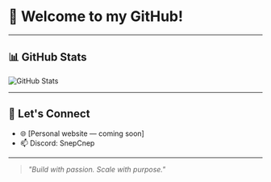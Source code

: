 # 👋 Welcome to my GitHub!
---

## 📊 GitHub Stats

![GitHub Stats](https://github-readme-stats.vercel.app/api?username=snepcnep&show_icons=true&count_private=true&title_color=6366f1&text_color=ffffff&icon_color=6366f1&bg_color=1c1917&hide_border=true)

---

## 🔗 Let's Connect

- 🌐 [Personal website — coming soon]  
- 📫 Discord: SnepCnep

---

> _"Build with passion. Scale with purpose."_
